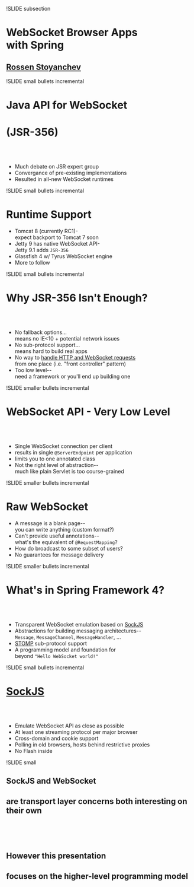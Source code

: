 !SLIDE subsection

# WebSocket Browser Apps<br>with Spring
## [Rossen Stoyanchev](https://twitter.com/rstoya05)

!SLIDE small bullets incremental
# Java API for WebSocket
# (JSR-356)
<br><br>
* Much debate on JSR expert group
* Convergance of pre-existing implementations
* Resulted in all-new WebSocket runtimes

!SLIDE small bullets incremental
# Runtime Support

* Tomcat 8 (currently RC1)-<br>expect backport to Tomcat 7 soon
* Jetty 9 has native WebSocket API-<br>Jetty 9.1 adds `JSR-356`
* Glassfish 4 w/ Tyrus WebSocket engine
* More to follow

!SLIDE small bullets incremental
# Why JSR-356 Isn't Enough?
<br><br>
* No fallback options...<br>means no IE<10 + potential network issues
* No sub-protocol support...<br>means hard to build real apps
* No way to [handle HTTP and WebSocket requests](https://java.net/jira/browse/WEBSOCKET_SPEC-211)<br>from one place (i.e. "front controller" pattern)
* Too low level--<br>need a framework or you'll end up building one

!SLIDE smaller bullets incremental
# WebSocket API - Very Low Level
<br><br>
* Single WebSocket connection per client
* results in single `@ServerEndpoint` per application
* limits you to one annotated class
* Not the right level of abstraction--<br>much like plain Servlet is too course-grained

!SLIDE smaller bullets incremental
# Raw WebSocket

* A message is a blank page--<br>you can write anything (custom format?)
* Can't provide useful annotations--<br>what's the equivalent of `@RequestMapping`?
* How do broadcast to some subset of users?
* No guarantees for message delivery

!SLIDE smaller bullets incremental
# What's in Spring Framework 4?
<br><br>
* Transparent WebSocket emulation based on [SockJS](sockjs.org)
* Abstractions for building messaging architectures--<br>`Message`, `MessageChannel`, `MessageHandler`, ...
* [STOMP](http://stomp.github.io/) sub-protocol support
* A programming model and foundation for<br>beyond `"Hello WebSocket world!"`

!SLIDE small bullets incremental
# [SockJS](https://github.com/sockjs/sockjs-client)
<br><br>
* Emulate WebSocket API as close as possible
* At least one streaming protocol per major browser
* Cross-domain and cookie support
* Polling in old browsers, hosts behind restrictive proxies
* No Flash inside

!SLIDE small

## SockJS and WebSocket
## are transport layer concerns both interesting on their own
<br><br><br>
## However this presentation
## focuses on the higher-level programming model




